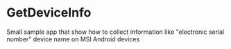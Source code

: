GetDeviceInfo
=============

Small sample app that show how to collect information like "electronic serial number" device name on MSI Android devices
